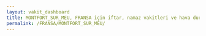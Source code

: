 ```yaml
---
layout: vakit_dashboard
title: MONTFORT_SUR_MEU, FRANSA için iftar, namaz vakitleri ve hava durumu - ilçe/eyalet seç
permalink: /FRANSA/MONTFORT_SUR_MEU/
---
```


<script type="text/javascript">
  var GLOBAL_COUNTRY = 'FRANSA';
  var GLOBAL_CITY = 'MONTFORT_SUR_MEU';
  var GLOBAL_STATE = '';
  var lat = 72;
  var lon = 21;
</script>
